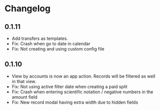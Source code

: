 # Changelog

## 0.1.11

- Add transfers as templates.
- Fix: Crash when go to date in calendar
- Fix: Not creating and using custom config file

## 0.1.10

- View by accounts is now an app action. Records will be filtered as well in that view.
- Fix: Not using active filter date when creating a paid split
- Fix: Crash when entering scientific notation / negative numbers in the amount field
- Fix: New record modal having extra width due to hidden fields
